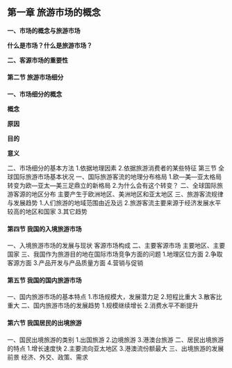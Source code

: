 ## **第一章 旅游市场的概念**

**一、市场的概念与旅游市场**

**什么是市场？什么是旅游市场？**

**二、客源市场的重要性**

#### **第二节 旅游市场细分**

**一、市场细分的概念**

**概念**

**原因**

**目的**

**意义**

二、市场细分的基本方法
1.依据地理因素
2.依据旅游消费者的某些特征
第三节 全球国际旅游市场基本状况
一、国际旅游客流的地理分布格局
1.欧—美—亚太格局转变为欧—亚太—美三足鼎立的新格局
2.为什么会有这个转变？
二、全球国际旅游客源的地区分布
主要产生于欧洲地区、美洲地区和亚太地区
三、旅游客流规律与发展趋势
1.人们旅游的地域范围由近及远
2.旅游客流主要来源于经济发展水平较高的地区和国家
3.其它趋势

#### 第四节 我国的入境旅游市场

一、入境旅游市场的发展与现状
客源市场构成
二、主要客源市场
主要地区、主要国家
三、我国作为旅游目的地在国际市场竞争方面的问题
1.地理区位方面
2.争取客源方面
3.产品开发与产品质量方面
4.营销与促销

#### 第五节 我国的国内旅游市场

一、国内旅游市场的基本特点
1.市场规模大，发展潜力足
2.短程比重大
3.散客比重大
二、国内旅游市场的发展趋势
1.规模继续增长
2.消费水平不断提升

#### 第六节 我国居民的出境旅游

一、国民出境旅游的类别
1.出国旅游
2.边境旅游
3.港澳台旅游
二、居民出境旅游的特点
1.增长速度快
2.主要流向亚太地区
3.港澳流份额最大
三、出境旅游的发展前景
经济、外交、政策、需求
